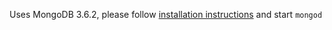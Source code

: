 Uses MongoDB 3.6.2, please follow [installation instructions](https://docs.mongodb.com/manual/installation://docs.mongodb.com/manual/installation/) and start `mongod`
